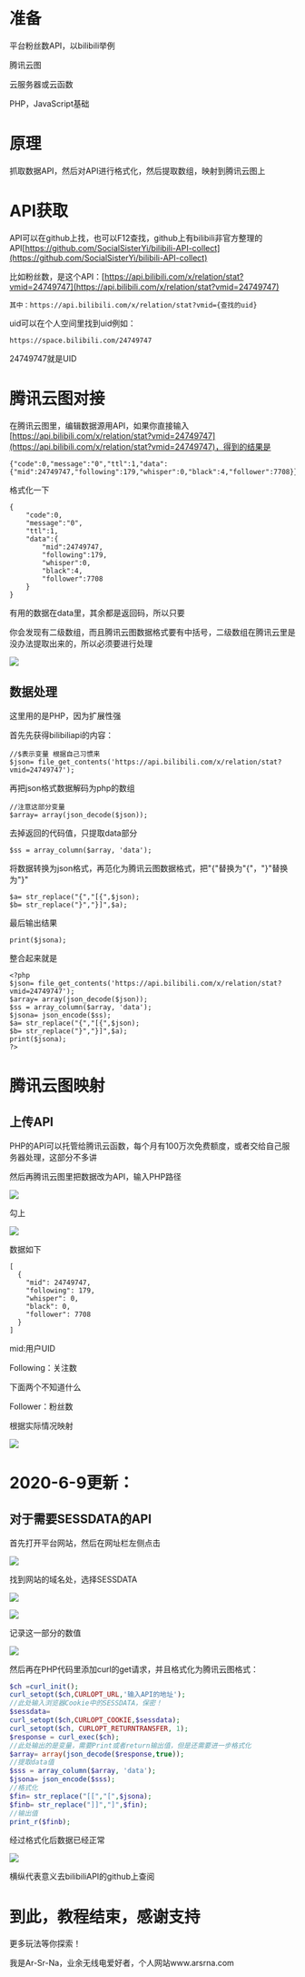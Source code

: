 # 准备

平台粉丝数API，以bilibili举例

腾讯云图

云服务器或云函数

PHP，JavaScript基础

# 原理

抓取数据API，然后对API进行格式化，然后提取数组，映射到腾讯云图上

# API获取

API可以在github上找，也可以F12查找，github上有bilibili非官方整理的API[https://github.com/SocialSisterYi/bilibili-API-collect](https://github.com/SocialSisterYi/bilibili-API-collect)

比如粉丝数，是这个API：[https://api.bilibili.com/x/relation/stat?vmid=24749747](https://api.bilibili.com/x/relation/stat?vmid=24749747)

```
其中：https://api.bilibili.com/x/relation/stat?vmid={查找的uid}
```

uid可以在个人空间里找到uid例如：

```
https://space.bilibili.com/24749747
```

24749747就是UID

# 腾讯云图对接

在腾讯云图里，编辑数据源用API，如果你直接输入[https://api.bilibili.com/x/relation/stat?vmid=24749747](https://api.bilibili.com/x/relation/stat?vmid=24749747)，得到的结果是

```
{"code":0,"message":"0","ttl":1,"data":{"mid":24749747,"following":179,"whisper":0,"black":4,"follower":7708}}
```

格式化一下

```
{
    "code":0,
    "message":"0",
    "ttl":1,
    "data":{
        "mid":24749747,
        "following":179,
        "whisper":0,
        "black":4,
        "follower":7708
    }
}
```

有用的数据在data里，其余都是返回码，所以只要

你会发现有二级数组，而且腾讯云图数据格式要有中括号，二级数组在腾讯云里是没办法提取出来的，所以必须要进行处理

![](https://ask.qcloudimg.com/http-save/yehe-3335308/d609dgvyzx.png)

## 数据处理

这里用的是PHP，因为扩展性强

首先先获得bilibiliapi的内容：

```
//$表示变量 根据自己习惯来
$json= file_get_contents('https://api.bilibili.com/x/relation/stat?vmid=24749747');
```

再把json格式数据解码为php的数组

```
//注意这部分变量
$array= array(json_decode($json));
```

去掉返回的代码值，只提取data部分

```
$ss = array_column($array, 'data');
```

将数据转换为json格式，再范化为腾讯云图数据格式，把"{"替换为"{"，"}"替换为"}"

```
$a= str_replace("{","[{",$json);
$b= str_replace("}","}]",$a);
```

最后输出结果 

```
print($jsona);
```

整合起来就是

```
<?php
$json= file_get_contents('https://api.bilibili.com/x/relation/stat?vmid=24749747');
$array= array(json_decode($json));
$ss = array_column($array, 'data');
$jsona= json_encode($ss);
$a= str_replace("{","[{",$json);
$b= str_replace("}","}]",$a);
print($jsona);
?>
```

# 腾讯云图映射

## 上传API

PHP的API可以托管给腾讯云函数，每个月有100万次免费额度，或者交给自己服务器处理，这部分不多讲

然后再腾讯云图里把数据改为API，输入PHP路径

![](https://ask.qcloudimg.com/http-save/yehe-3335308/gpv55d30e5.png)

勾上

![](https://ask.qcloudimg.com/http-save/yehe-3335308/3vjl9wig8z.png)

数据如下

```
[
  {
    "mid": 24749747,
    "following": 179,
    "whisper": 0,
    "black": 0,
    "follower": 7708
  }
]
```

mid:用户UID

Following：关注数

下面两个不知道什么

Follower：粉丝数

根据实际情况映射

![](https://ask.qcloudimg.com/http-save/yehe-3335308/c4ufv8x3io.png)

# 2020-6-9更新：

## 对于需要SESSDATA的API

首先打开平台网站，然后在网址栏左侧点击

![](https://ask8088-private-1251520898.cn-south.myqcloud.com/developer-images/article/3335308/q0mitmksx9.png?q-sign-algorithm=sha1&q-ak=AKID2uZ1FGBdx1pNgjE3KK4YliPpzyjLZvug&q-sign-time=1591679295;1591686495&q-key-time=1591679295;1591686495&q-header-list=&q-url-param-list=&q-signature=e725ba17bd5b2b9505ac4486b2f2d0ef41bb53fc)

找到网站的域名处，选择SESSDATA

![](https://ask8088-private-1251520898.cn-south.myqcloud.com/developer-images/article/3335308/hnluh574bf.png?q-sign-algorithm=sha1&q-ak=AKID2uZ1FGBdx1pNgjE3KK4YliPpzyjLZvug&q-sign-time=1591679336;1591686536&q-key-time=1591679336;1591686536&q-header-list=&q-url-param-list=&q-signature=57867cdd76ff07110321d8acc7ed67e34d801b0e)

![](https://ask8088-private-1251520898.cn-south.myqcloud.com/developer-images/article/3335308/mi6kub6xuz.png?q-sign-algorithm=sha1&q-ak=AKID2uZ1FGBdx1pNgjE3KK4YliPpzyjLZvug&q-sign-time=1591679348;1591686548&q-key-time=1591679348;1591686548&q-header-list=&q-url-param-list=&q-signature=a6bf404c5328da7598c9ba5b630a618225ede76c)

记录这一部分的数值

![](https://ask8088-private-1251520898.cn-south.myqcloud.com/developer-images/article/3335308/i47rr5lnpr.png?q-sign-algorithm=sha1&q-ak=AKID2uZ1FGBdx1pNgjE3KK4YliPpzyjLZvug&q-sign-time=1591679365;1591686565&q-key-time=1591679365;1591686565&q-header-list=&q-url-param-list=&q-signature=d74b87a26f23ed7cc10d59891365823bc786e21e)

然后再在PHP代码里添加curl的get请求，并且格式化为腾讯云图格式：

```php
$ch =curl_init();
curl_setopt($ch,CURLOPT_URL,'输入API的地址');
//此处输入浏览器Cookie中的SESSDATA，保密！
$sessdata= 
curl_setopt($ch,CURLOPT_COOKIE,$sessdata);
curl_setopt($ch, CURLOPT_RETURNTRANSFER, 1);
$response = curl_exec($ch);
//此处输出的是变量，需要Print或者return输出值，但是还需要进一步格式化
$array= array(json_decode($response,true));
//提取data值
$sss = array_column($array, 'data');
$jsona= json_encode($sss);
//格式化
$fin= str_replace("[[","[",$jsona);
$finb= str_replace("]]","]",$fin);
//输出值
print_r($finb);
```

经过格式化后数据已经正常

![](https://ask8088-private-1251520898.cn-south.myqcloud.com/developer-images/article/3335308/pym8lccfew.png?q-sign-algorithm=sha1&q-ak=AKID2uZ1FGBdx1pNgjE3KK4YliPpzyjLZvug&q-sign-time=1591679559;1591686759&q-key-time=1591679559;1591686759&q-header-list=&q-url-param-list=&q-signature=0aea3a3c40f5e1b412131255ba51fb0e02c8f332)

横纵代表意义去bilibiliAPI的github上查阅

# 到此，教程结束，感谢支持

更多玩法等你探索！

我是Ar-Sr-Na，业余无线电爱好者，个人网站www.arsrna.com

